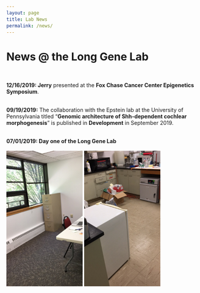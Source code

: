 ```yaml
---
layout: page
title: Lab News
permalink: /news/
--- 
```


# News @ the Long Gene Lab<br>
  <br>
  
 **12/16/2019:  Jerry** presented at the **Fox Chase Cancer Center Epigenetics Symposium**.<br>
  <br>
 
 **09/19/2019:**  The collaboration with the Epstein lab at the University of Pennsylvania titled “**Genomic architecture of Shh-dependent cochlear morphogenesis**” is published in **Development** in September 2019.<br>
  <br>
 
**07/01/2019:  Day one of the Long Gene Lab**<br>
 <br>
<img width="200" src="/img/Day1_1.jpg" data-action="zoom">
<img width="200" src="/img/Day1_2.jpg" data-action="zoom">


